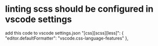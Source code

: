 # linting scss should be configured in vscode settings

add this code to vscode settings.json
"[css][scss][less]": {
"editor.defaultFormatter": "vscode.css-language-features"
},
